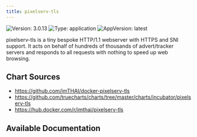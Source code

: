 ```yaml
---
title: pixelserv-tls
---
```


![Version: 3.0.13](https://img.shields.io/badge/Version-3.0.13-informational?style=flat-square) ![Type: application](https://img.shields.io/badge/Type-application-informational?style=flat-square) ![AppVersion: latest](https://img.shields.io/badge/AppVersion-latest-informational?style=flat-square)

pixelserv-tls is a tiny bespoke HTTP/1.1 webserver with HTTPS and SNI support. It acts on behalf of hundreds of thousands of advert/tracker servers and responds to all requests with nothing to speed up web browsing.

## Chart Sources

- https://github.com/imTHAI/docker-pixelserv-tls
- https://github.com/truecharts/charts/tree/master/charts/incubator/pixelserv-tls
- https://hub.docker.com/r/imthai/pixelserv-tls

## Available Documentation

